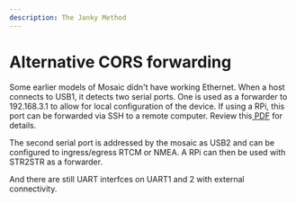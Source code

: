 ```yaml
---
description: The Janky Method
---
```


# Alternative CORS forwarding

Some earlier models of Mosaic didn't have working Ethernet. When a host connects to USB1, it detects two serial ports. One is used as a forwarder to 192.168.3.1 to allow for local configuration of the device. If using a RPi, this port can be forwarded via SSH to a remote computer. Review this[ PDF](https://gnss1.tudelft.nl/pub/varia/Septentrio\_mosaic-go\_raspberry\_pi\_zero\_w.pdf) for details.

The second serial port is addressed by the mosaic as USB2 and can be configured to ingress/egress RTCM or NMEA. A RPi can then be used with STR2STR as a forwarder. &#x20;

And there are still UART interfces on UART1 and 2 with external connectivity.
